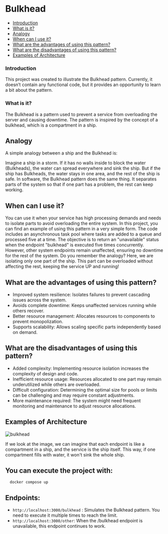 # Bulkhead

* [Introduction](#introduction)
* [What is it?](#what-is-it)
* [Analogy](#analogy)
* [When can I use it?](#when-can-i-use-it)
* [What are the advantages of using this pattern?](#what-are-the-advantages-of-using-this-pattern)
* [What are the disadvantages of using this pattern?](#what-are-the-disadvantages-of-using-this-pattern)
* [Examples of Architecture](#examples-of-architecture)

### Introduction

This project was created to illustrate the Bulkhead pattern. Currently, it doesn’t contain any functional code, but it provides an opportunity to learn a bit about the pattern.

### What is it?

The Bulkhead is a pattern used to prevent a service from overloading the server and causing downtime. The pattern is inspired by the concept of a bulkhead, which is a compartment in a ship.

## Analogy

A simple analogy between a ship and the Bulkhead is:

Imagine a ship in a storm. If it has no walls inside to block the water (Bulkheads), the water can spread everywhere and sink the ship. But if the ship has Bulkheads, the water stays in one area, and the rest of the ship is safe. In software, the Bulkhead pattern does the same thing. It separates parts of the system so that if one part has a problem, the rest can keep working.

## When can I use it?

You can use it when your service has high processing demands and needs to isolate parts to avoid overloading the entire system. In this project, you can find an example of using this pattern in a very simple form. The code includes an asynchronous task pool where tasks are added to a queue and processed five at a time. The objective is to return an "unavailable" status when the endpoint "bulkhead" is executed five times concurrently. However, other system endpoints remain unaffected, ensuring no downtime for the rest of the system. Do you remember the analogy? Here, we are isolating only one part of the ship. This part can be overloaded without affecting the rest, keeping the service UP and running!

## What are the advantages of using this pattern?

- Improved system resilience: Isolates failures to prevent cascading issues across the system.
- Avoids complete downtime: Keeps unaffected services running while others recover.
- Better resource management: Allocates resources to components to prevent monopolization.
- Supports scalability: Allows scaling specific parts independently based on demand.

## What are the disadvantages of using this pattern?

- Added complexity: Implementing resource isolation increases the complexity of design and code.
- Inefficient resource usage: Resources allocated to one part may remain underutilized while others are overloaded.
- Difficult configuration: Determining the optimal size for pools or limits can be challenging and may require constant adjustments.
- More maintenance required: The system might need frequent monitoring and maintenance to adjust resource allocations.

## Examples of Architecture


![bulkhead](https://github.com/user-attachments/assets/541f28fa-6e46-4a59-b24e-32056efd3587)

If we look at the image, we can imagine that each endpoint is like a compartment in a ship, and the service is the ship itself. 
This way, if one compartment fills with water, it won't sink the whole ship.

## You can execute the project with:

```shell
  docker compose up
```

## Endpoints:

- `http://localhost:3000/bulkhead` :  Simulates the Bulkhead pattern. You need to execute it multiple times to reach the limit.
- `http://localhost:3000/other`: When the /bulkhead endpoint is unavailable, this endpoint continues to work.
